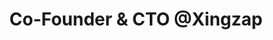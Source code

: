 ---
i: ilias_el_mhamdi

name: Ilias El-Mhamdi
title: Co-Founder & CTO @Xingzap
titleTE: Writer @ Tech Excellence
about: Full-stack developer
location: Greater Paris Metropolitan Region, France
specialities:
    - Automation
    - React
tech-stack: React.js, TypeScript

linkedin: https://www.linkedin.com/in/ilias-el-mhamdi-72a013146/
twitter: 
github: https://github.com/Ilias-El-Mhamdi
xing: 
website: 
youtube: 
medium: 
blog: https://ilias.elmhamdi.fr/
---